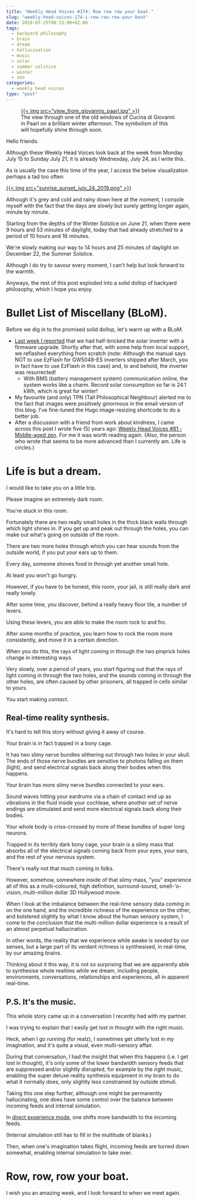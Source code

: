 ```yaml
---
title: "Weekly Head Voices #174: Row row row your boat."
slug: "weekly-head-voices-174-i-row-row-row-your-boat"
date: 2019-07-25T08:33:00+02:00
tags:
  - backyard philosophy
  - brain
  - dream
  - hallucination
  - music
  - solar
  - summer solstice
  - winter
  - zen
categories:
  - weekly head voices
type: "post"
---
```


<figure>
<a href="view_from_giovannis_paarl.jpg">
{{< img src="view_from_giovannis_paarl.jpg" >}}
</a>
<figcaption>
The view through one of the old windows of Cucina di Giovanni in Paarl on a brilliant winter afternoon. The symbolism of this will hopefully shine through soon.
</figcaption>
</figure>

Hello friends.

Although these Weekly Head Voices look back at the week from Monday July 15 to
Sunday July 21, it is already Wednesday, July 24, as I write this.

As is usually the case this time of the year, I access the below visualization
perhaps a tad too often:

<a href="https://www.timeanddate.com/sun/south-africa/cape-town?month=7&year=2019">
{{< img src="sunrise_sunset_july_24_2019.png" >}}
</a>

Although it's grey and cold and rainy down here at the moment, I console myself
with the fact that the days are slowly but surely getting longer again, minute
by minute.

Starting from the depths of the Winter Solstice on June 21, when there were 9
hours and 53 minutes of daylight, today that had already stretched to a period
of 10 hours and 16 minutes.

We're slowly making our way to 14 hours and 25 minutes of daylight on December
22, the Summer Solstice.

Although I do try to savour every moment, I can't help but look forward to the
warmth.

Anyways, the rest of this post exploded into a solid dollop of backyard
philosophy, which I hope you enjoy.

# Bullet List of Miscellany (BLoM).

Before we dig in to the promised solid dollop, let's warm up with a BLoM.

- [Last week I
  reported](/2019/07/17/weekly-head-voices-173-i-know/#bullet-list-of-miscellany-blom)
  that we had half-bricked the solar inverter with a firmware upgrade. Shortly
  after that, with some help from local support, we reflashed everything from
  scratch (note: Although the manual says NOT to use EzFlash for GW5048-ES
  inverters shipped after March, you in fact have to use EzFlash in this case)
  and, lo and behold, the inverter was resurrected!
  - With BMS (battery management system) communication online, the system works
    like a charm. Record solar consumption so far is 24.1 kWh, which is great for
    winter!
- My favourite (and only) TPN (Tall Philosophical Neighbour) alerted me to the
  fact that images were positively ginormous in the email version of this
  blog. I've fine-tuned the Hugo image-resizing shortcode to do a better job.
- After a discussion with a friend from work about kindness, I came across this
  post I wrote five (5) years ago: [Weekly Head Voices #81 - Middle-aged
  zen](/2014/09/09/weekly-head-voices-81-middle-aged-zen/). For me it was worth
  reading again. (Also, the person who wrote that seems to be more advanced
  than I currently am. Life is circles.)

# Life is but a dream.

I would like to take you on a little trip.

Please imagine an extremely dark room.

You're stuck in this room.

Fortunately there are two really small holes in the thick black walls through
which light shines in. If you get up and peak out through the holes, you can
make out what's going on outside of the room.

There are two more holes through which you can hear sounds from the outside
world, if you put your ears up to them.

Every day, someone shoves food in through yet another small hole.

At least you won't go hungry.

However, if you have to be honest, this room, your jail, is still really
dark and really lonely.

After some time, you discover, behind a really heavy floor tile, a number of
levers.

Using these levers, you are able to make the room rock to and fro.

After some months of practice, you learn how to rock the room more
consistently, and move it in a certain direction.

When you do this, the rays of light coming in through the two pinprick holes
change in interesting ways.

Very slowly, over a period of years, you start figuring out that the rays of
light coming in through the two holes, and the sounds coming in through the
other holes, are often caused by other prisoners, all trapped in cells similar
to yours.

You start making *contact*.

## Real-time reality synthesis.

It's hard to tell this story without giving it away of course.

Your brain is in fact trapped in a bony cage.

It has two slimy nerve bundles slithering out through two holes in your
skull. The ends of those nerve bundles are sensitive to photons falling on them
(light), and send electrical signals back along their bodies when this happens.

Your brain has more slimy nerve bundles connected to your ears.

Sound waves hitting your eardrums via a chain of contact end up as vibrations
in the fluid inside your cochleae, where another set of nerve endings are
stimulated and send more electrical signals back along their bodies.

Your whole body is criss-crossed by more of these bundles of super long
neurons.

Trapped in its terribly dark bony cage, your brain is a slimy mass that absorbs
all of the electrical signals coming back from your eyes, your ears, and the
rest of your nervous system.

There's really not that much coming in folks.

However, somehow, somewhere inside of that slimy mass, "you" experience all of
this as a multi-coloured, high definition, surround-sound, smell-'o-vision,
multi-million dollar 3D Hollywood movie.

When I look at the imbalance between the real-time sensory data coming in on
the one hand, and the incredible richness of the experience on the other, and
bolstered slightly by what I know about the human sensory system, I come to the
conclusion that the multi-million dollar experience is a result of an almost
perpetual hallucination.

In other words, the reality that we experience while awake is *seeded* by our
senses, but a large part of its verdant richness is synthesised, in real-time,
by our amazing brains.

Thinking about it this way, it is not so surprising that we are apparently able
to synthesise whole realities while we dream, including people, environments,
conversations, relationships and experiences, all in apparent real-time.

## P.S. It's the music.

This whole story came up in a conversation I recently had with my partner.

I was trying to explain that I easily get lost in thought with the right
music.

Heck, when I go running (for realz), I sometimes get utterly lost in my
imagination, and it's quite a visual, even multi-sensory affair.

During that conversation, I had the insight that when this happens (i.e. I get
lost in thought), it's only some of the lower bandwidth sensory feeds that are
suppressed and/or slightly disrupted, for example by the right music, enabling
the super deluxe reality synthesis equipment in my brain to do what it normally
does, only slightly less constrained by outside stimuli.

Taking this one step further, although one might be permanently hallucinating,
one does have some control over the balance between incoming feeds and internal
simulation.

In [direct experience
mode](/2018/02/04/weekly-head-voices-130-2-direct-experience-dopamine/#your-brain-at-work-part-2-dopamine-and-more-mindfulness),
one shifts more bandwidth to the incoming feeds.

(Internal simulation still has to fill in the multitude of blanks.)

Then, when one's imagination takes flight, incoming feeds are turned down
somewhat, enabling internal simulation to take over.

# Row, row, row your boat.

I wish you an amazing week, and I look forward to when we meet again.
